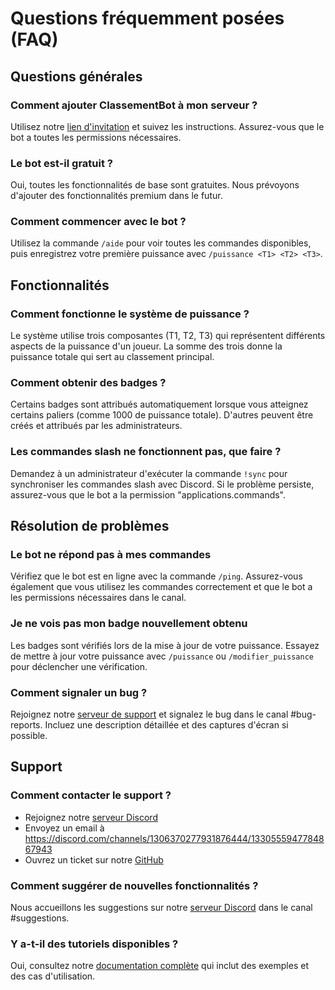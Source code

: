 # Questions fréquemment posées (FAQ)

## Questions générales

### Comment ajouter ClassementBot à mon serveur ?
Utilisez notre [lien d'invitation](https://discord.gg/2rgUrfff) et suivez les instructions. Assurez-vous que le bot a toutes les permissions nécessaires.

### Le bot est-il gratuit ?
Oui, toutes les fonctionnalités de base sont gratuites. Nous prévoyons d'ajouter des fonctionnalités premium dans le futur.

### Comment commencer avec le bot ?
Utilisez la commande `/aide` pour voir toutes les commandes disponibles, puis enregistrez votre première puissance avec `/puissance <T1> <T2> <T3>`.

## Fonctionnalités

### Comment fonctionne le système de puissance ?
Le système utilise trois composantes (T1, T2, T3) qui représentent différents aspects de la puissance d'un joueur. La somme des trois donne la puissance totale qui sert au classement principal.

### Comment obtenir des badges ?
Certains badges sont attribués automatiquement lorsque vous atteignez certains paliers (comme 1000 de puissance totale). D'autres peuvent être créés et attribués par les administrateurs.

### Les commandes slash ne fonctionnent pas, que faire ?
Demandez à un administrateur d'exécuter la commande `!sync` pour synchroniser les commandes slash avec Discord. Si le problème persiste, assurez-vous que le bot a la permission "applications.commands".

## Résolution de problèmes

### Le bot ne répond pas à mes commandes
Vérifiez que le bot est en ligne avec la commande `/ping`. Assurez-vous également que vous utilisez les commandes correctement et que le bot a les permissions nécessaires dans le canal.

### Je ne vois pas mon badge nouvellement obtenu
Les badges sont vérifiés lors de la mise à jour de votre puissance. Essayez de mettre à jour votre puissance avec `/puissance` ou `/modifier_puissance` pour déclencher une vérification.

### Comment signaler un bug ?
Rejoignez notre [serveur de support](https://discord.gg/1306370277931876444) et signalez le bug dans le canal #bug-reports. Incluez une description détaillée et des captures d'écran si possible.

## Support

### Comment contacter le support ?
- Rejoignez notre [serveur Discord](https://discord.gg/1306370277931876444)
- Envoyez un email à https://discord.com/channels/1306370277931876444/1330555947784867943
- Ouvrez un ticket sur notre [GitHub](https://github.com/votre-compte/classementbot)

### Comment suggérer de nouvelles fonctionnalités ?
Nous accueillons les suggestions sur notre [serveur Discord](https://discord.gg/1325462831726071859) dans le canal #suggestions.

### Y a-t-il des tutoriels disponibles ?
Oui, consultez notre [documentation complète](commands.md) qui inclut des exemples et des cas d'utilisation.
